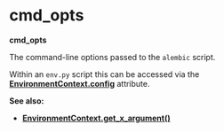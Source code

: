 # cmd_opts

**cmd_opts**

[EnvironmentContext.config]: ../en/runtime.html#alembic.runtime.environment.EnvironmentContext.config
[EnvironmentContext.get_x_argument()]: ../en/runtime.html#alembic.runtime.environment.EnvironmentContext.get_x_argument

The command-line options passed to the `alembic` script.

Within an `env.py` script this can be accessed via the **[EnvironmentContext.config]** attribute.

**See also:**

* **[EnvironmentContext.get_x_argument()]**
